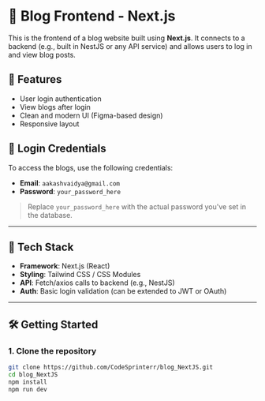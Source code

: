 # 📘 Blog Frontend - Next.js

This is the frontend of a blog website built using **Next.js**. It connects to a backend (e.g., built in NestJS or any API service) and allows users to log in and view blog posts.

## 🚀 Features

- User login authentication
- View blogs after login
- Clean and modern UI (Figma-based design)
- Responsive layout

## 🔑 Login Credentials

To access the blogs, use the following credentials:

- **Email**: `aakashvaidya@gmail.com`
- **Password**: `your_password_here`

> Replace `your_password_here` with the actual password you've set in the database.

---

## 🧰 Tech Stack

- **Framework**: Next.js (React)
- **Styling**: Tailwind CSS / CSS Modules
- **API**: Fetch/axios calls to backend (e.g., NestJS)
- **Auth**: Basic login validation (can be extended to JWT or OAuth)

---

## 🛠️ Getting Started

### 1. Clone the repository
```bash
git clone https://github.com/CodeSprinterr/blog_NextJS.git
cd blog_NextJS
npm install
npm run dev